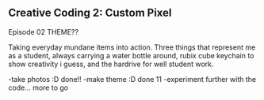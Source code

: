 ## Creative Coding 2: Custom Pixel

Episode 02 THEME??

Taking everyday mundane items into action. Three things that represent me as a student, always carrying a water bottle around, rubix cube keychain to show creativity i guess, and the hardrive for well student work.

-take photos :D done!!
-make theme :D done 11
-experiment further with the code... more to go
